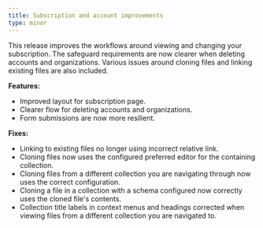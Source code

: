 ```yaml
---
title: Subscription and account improvements
type: minor
---
```

This release improves the workflows around viewing and changing your subscription. The safeguard requirements are now clearer when deleting accounts and organizations. Various issues around cloning files and linking existing files are also included.

**Features:**

* Improved layout for subscription page.
* Clearer flow for deleting accounts and organizations.
* Form submissions are now more resilient.

**Fixes:**

* Linking to existing files no longer using incorrect relative link.
* Cloning files now uses the configured preferred editor for the containing collection.
* Cloning files from a different collection you are navigating through now uses the correct configuration.
* Cloning a file in a collection with a schema configured now correctly uses the cloned file's contents.
* Collection title labels in context menus and headings corrected when viewing files from a different collection you are navigated to.